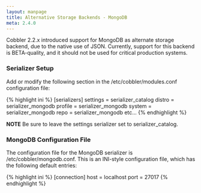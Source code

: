 ```yaml
---
layout: manpage
title: Alternative Storage Backends - MongoDB
meta: 2.4.0
---
```



Cobbler 2.2.x introduced support for MongoDB as alternate storage backend, due to the native use of JSON. Currently, support for this backend is BETA-quality, and it should not be used for critical production systems.

### Serializer Setup

Add or modify the following section in the /etc/cobbler/modules.conf configuration file:

{% highlight ini %}
[serializers]
settings = serializer_catalog
distro = serializer_mongodb
profile = serializer_mongodb
system = serializer_mongodb
repo = serializer_mongodb
etc...
{% endhighlight %}

**NOTE** Be sure to leave the settings serializer set to serializer_catalog.

### MongoDB Configuration File

The configuration file for the MongoDB serializer is /etc/cobbler/mongodb.conf. This is an INI-style configuration file, which has the following default entries:

{% highlight ini %}
[connection]
host = localhost
port = 27017
{% endhighlight %}
